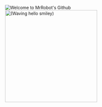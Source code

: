 <img src="https://i.imgur.com/LP2ViEu.gif" alt="Welcome to MrRobot's Github"/> <img src="https://i.imgur.com/UyB9j6S.gif" alt="(Waving hello smiley)" width="300"/>
